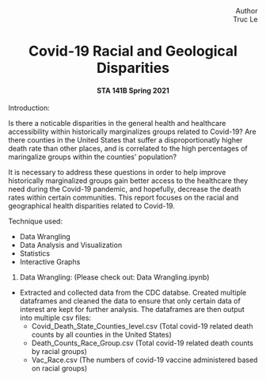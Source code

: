 <div align = 'right'>
Author<br>
Truc Le<br>
</div>
<center>
 <h1>Covid-19 Racial and Geological Disparities</h1>
 <h4> STA 141B Spring 2021 </h4>
</center>

<p></p>

Introduction:

Is there a noticable disparities in the general health and healthcare accessibility within historically marginalizes groups related to Covid-19? Are there counties in the United States that suffer a disproportionatly higher death rate than other places, and is correlated to the high percentages of maringalize groups within the counties' population?

It is necessary to address these questions in order to help improve historically marginalized groups gain better access to the healthcare they need during the Covid-19 pandemic, and hopefully, decrease the death rates within certain communities. This report focuses on the racial and geographical health disparities related to Covid-19. 

Technique used:
- Data Wrangling
- Data Analysis and Visualization 
- Statistics
- Interactive Graphs


1. Data Wrangling: (Please check out: Data Wrangling.ipynb)
- Extracted and collected data from the CDC databse. Created multiple dataframes and cleaned the data to ensure that only certain data of interest are kept for further analysis. The dataframes are then output into multiple csv files:
  -    Covid_Death_State_Counties_level.csv (Total covid-19 related death counts by all counties in the United States)
  -    Death_Counts_Race_Group.csv (Total covid-19 related death counts by racial groups)
  -    Vac_Race.csv (The numbers of covid-19 vaccine administered based on racial groups)  
